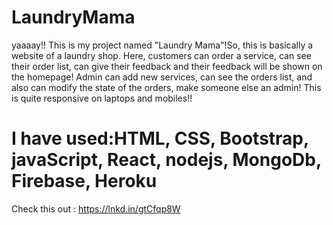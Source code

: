 # LaundryMama

yaaaay!!
This is my project named "Laundry Mama"!So, this is basically a website of a laundry shop. Here, customers can order a service, can see their order list, can give their feedback and their feedback will be shown on the homepage! Admin can add new services, can see the orders list, and also can modify the state of the orders, make someone else an admin! This is quite responsive on laptops and mobiles!!

# I have used:HTML, CSS, Bootstrap, javaScript, React, nodejs, MongoDb, Firebase, Heroku

Check this out : https://lnkd.in/gtCfqp8W
